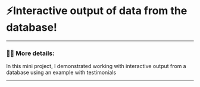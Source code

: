 # ⚡️Interactive output of data from the database!

---

### :man_technologist: More details:

In this mini project, I demonstrated working with interactive output from a database using an example with testimonials 

---